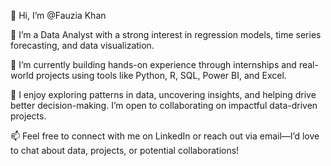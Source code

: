 👋 Hi, I’m @Fauzia Khan

👀 I’m a Data Analyst with a strong interest in regression models, time series forecasting, and data visualization.

🌱 I’m currently building hands-on experience through internships and real-world projects using tools like Python, R, SQL, Power BI, and Excel.

💼 I enjoy exploring patterns in data, uncovering insights, and helping drive better decision-making. I’m open to collaborating on impactful data-driven projects.

📫 Feel free to connect with me on LinkedIn or reach out via email—I’d love to chat about data, projects, or potential collaborations!

